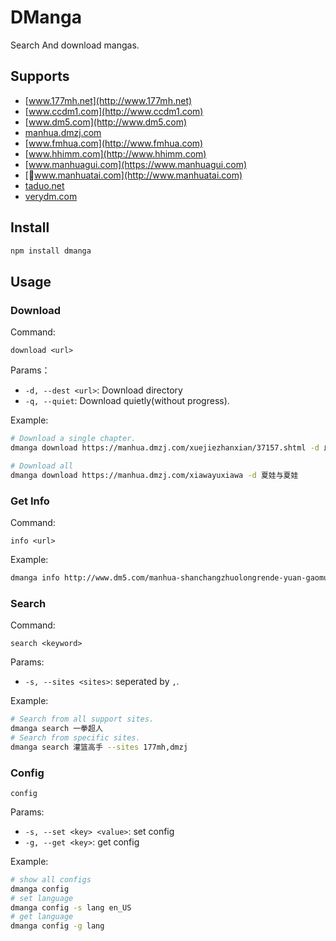 # DManga

Search And download mangas.

## Supports

- [www.177mh.net](http://www.177mh.net)
- [www.ccdm1.com](http://www.ccdm1.com)
- [www.dm5.com](http://www.dm5.com)
- [manhua.dmzj.com](https://manhua.dmzj.com)
- [www.fmhua.com](http://www.fmhua.com)
- [www.hhimm.com](http://www.hhimm.com)
- [www.manhuagui.com](https://www.manhuagui.com)
- [www.manhuatai.com](http://www.manhuatai.com)
- [taduo.net](http://www.taduo.net)
- [verydm.com](http://www.verydm.com)

## Install

```bash
npm install dmanga
```

## Usage

### Download

Command:

`download <url>`

Params：

- `-d, --dest <url>`: Download directory
- `-q, --quiet`: Download quietly(without progress).

Example:

```bash
# Download a single chapter.
dmanga download https://manhua.dmzj.com/xuejiezhanxian/37157.shtml -d 血界战线-第0话

# Download all
dmanga download https://manhua.dmzj.com/xiawayuxiawa -d 夏娃与夏娃
```

### Get Info

Command:

`info <url>`

Example:

```bash
dmanga info http://www.dm5.com/manhua-shanchangzhuolongrende-yuan-gaomutongxue/
```

### Search

Command:

`search <keyword>`

Params:

- `-s, --sites <sites>`: seperated by `,`.

Example:

```bash
# Search from all support sites.
dmanga search 一拳超人
# Search from specific sites.
dmanga search 灌篮高手 --sites 177mh,dmzj
```

### Config

`config`

Params:

- `-s, --set <key> <value>`: set config
- `-g, --get <key>`: get config

Example:

```bash
# show all configs
dmanga config
# set language
dmanga config -s lang en_US
# get language
dmanga config -g lang
```
